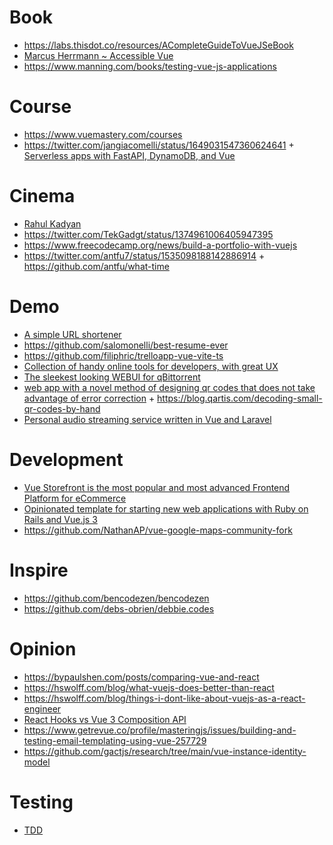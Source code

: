 # Book

- https://labs.thisdot.co/resources/ACompleteGuideToVueJSeBook
- [Marcus Herrmann ~ Accessible Vue](https://leanpub.com/accessible-vue/c/3LCDLHvsLRl3)
- https://www.manning.com/books/testing-vue-js-applications

# Course

- https://www.vuemastery.com/courses
- https://twitter.com/jangiacomelli/status/1649031547360624641 + [Serverless apps with FastAPI, DynamoDB, and Vue](https://testdriven.io/courses/serverless-fastapi)

# Cinema

- [Rahul Kadyan](https://znck.me/speaks)
- https://twitter.com/TekGadgt/status/1374961006405947395
- https://www.freecodecamp.org/news/build-a-portfolio-with-vuejs
- https://twitter.com/antfu7/status/1535098188142886914 + https://github.com/antfu/what-time

# Demo

- [A simple URL shortener](https://github.com/herbievine/swooosh)
- https://github.com/salomonelli/best-resume-ever
- https://github.com/filiphric/trelloapp-vue-vite-ts
- [Collection of handy online tools for developers, with great UX](https://github.com/CorentinTh/it-tools)
- [The sleekest looking WEBUI for qBittorrent](https://github.com/WDaan/VueTorrent)
- [web app with a novel method of designing qr codes that does not take advantage of error correction](https://github.com/kochrt/qr-designer) + https://blog.qartis.com/decoding-small-qr-codes-by-hand
- [Personal audio streaming service written in Vue and Laravel](https://github.com/koel/koel)

# Development

- [Vue Storefront is the most popular and most advanced Frontend Platform for eCommerce](https://github.com/vuestorefront/vue-storefront)
- [Opinionated template for starting new web applications with Ruby on Rails and Vue.js 3](https://github.com/ledermann/templatus)
- https://github.com/NathanAP/vue-google-maps-community-fork

# Inspire

- https://github.com/bencodezen/bencodezen
- https://github.com/debs-obrien/debbie.codes

# Opinion

- https://bypaulshen.com/posts/comparing-vue-and-react
- https://hswolff.com/blog/what-vuejs-does-better-than-react
- https://hswolff.com/blog/things-i-dont-like-about-vuejs-as-a-react-engineer
- [React Hooks vs Vue 3 Composition API](https://academy.esveo.com/en/blog/Yr)
- https://www.getrevue.co/profile/masteringjs/issues/building-and-testing-email-templating-using-vue-257729
- https://github.com/gactjs/research/tree/main/vue-instance-identity-model

# Testing

- [TDD](https://m.youtube.com/playlist?list=PLQvLNYfkXFG7GEP-IpJBCo1_KPbFEblWy)
